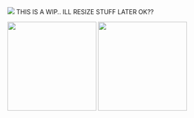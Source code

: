 ![](https://komarev.com/ghpvc/?username=burntushanka)
THIS IS A WIP.. ILL RESIZE STUFF LATER OK??

<img src="https://i.postimg.cc/s2P8RJ89/IMG-8031.png" width="200"> <img src="https://i.postimg.cc/s2P8RJ89/IMG-8031.png" width="200">
